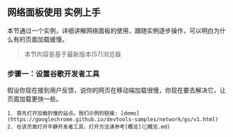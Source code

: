 ## 网络面板使用 实例上手

本节通过一个实例，详细讲解网络面板的使用，跟随实例逐步操作，可以明白为什么有的页面加载缓慢。

> 本节内容是基于最新版本(57)浏览器

### 步骤一：设置谷歌开发者工具

假设你现在接到用户反馈，说你的网页在移动端加载很慢，你现在要去解决它，让页面加载更快一些。

    1. 首先打开加载的慢的站点。我们示例的链接: [demo](https://googlechrome.github.io/devtools-samples/network/gs/v1.html)
    2. 在该页面打开平静开发者工具，打开方法请参考[概览](概览.md)
